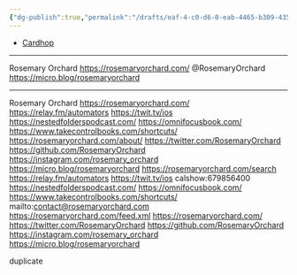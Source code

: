 ```yaml
---
{"dg-publish":true,"permalink":"/drafts/eaf-4-c0-d6-0-eab-4465-b309-43544-be-89-f71/","dgHomeLink":true,"dgPassFrontmatter":false}
---
```



- [Cardhop](x-cardhop://show?id=contact:B41A458B-3969-480D-85CB-5141957A60D7&contact=Rosemary%20Orchard)

---
Rosemary Orchard
https://rosemaryorchard.com/
@RosemaryOrchard
https://micro.blog/rosemaryorchard

---

Rosemary Orchard
https://rosemaryorchard.com/
https://relay.fm/automators
https://twit.tv/ios
https://nestedfolderspodcast.com/
https://omnifocusbook.com/
https://www.takecontrolbooks.com/shortcuts/
https://rosemaryorchard.com/about/
https://twitter.com/RosemaryOrchard
https://github.com/RosemaryOrchard
https://instagram.com/rosemary_orchard
https://micro.blog/rosemaryorchard
https://rosemaryorchard.com/search
https://relay.fm/automators
https://twit.tv/ios
calshow:679856400
https://nestedfolderspodcast.com/
https://omnifocusbook.com/
https://www.takecontrolbooks.com/shortcuts/
mailto:contact@rosemaryorchard.com
https://rosemaryorchard.com/feed.xml
https://rosemaryorchard.com/
https://twitter.com/RosemaryOrchard
https://github.com/RosemaryOrchard
https://instagram.com/rosemary_orchard
https://micro.blog/rosemaryorchard

duplicate